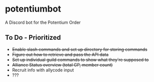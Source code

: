# potentiumbot
A Discord bot for the Potentium Order

## To Do - Prioritized
- ~~Enable slash commands and set up directory for storing commands~~
- ~~Figure out how to retrieve and pass the API data~~
- ~~Set up individual guild commands to show what they're supposed to~~
- ~~Alliance Status overview (total GP, member count)~~
- Recruit info with allycode input
- ???
